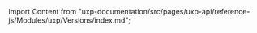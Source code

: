 
import Content from "uxp-documentation/src/pages/uxp-api/reference-js/Modules/uxp/Versions/index.md";

<Content query="product=photoshop"/>
